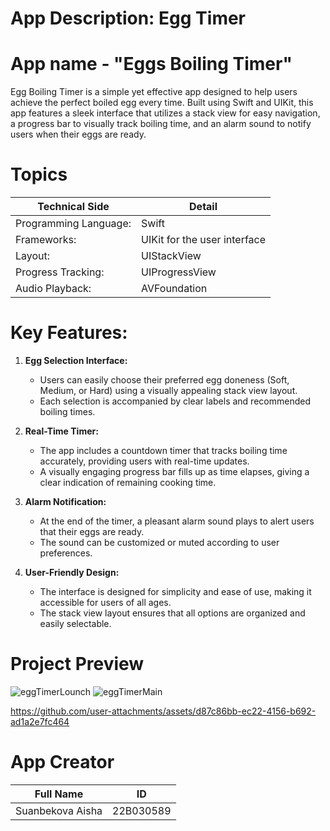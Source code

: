 # App Description: Egg Timer

# App name - "Eggs Boiling Timer"

Egg Boiling Timer is a simple yet effective app designed to help users achieve the perfect boiled egg every time.
Built using Swift and UIKit, this app features a sleek interface that utilizes a stack view for easy navigation,
a progress bar to visually track boiling time, and an alarm sound to notify users when their eggs are ready.

# Topics
| Technical Side                  | Detail                         |
|----------------------------------|--------------------------------|
| Programming Language:            | Swift                          |
| Frameworks:                      | UIKit for the user interface   |
| Layout:                          | UIStackView                    |
| Progress Tracking:               | UIProgressView                 |
| Audio Playback:                  | AVFoundation                   |


# Key Features:
1. **Egg Selection Interface:**
   - Users can easily choose their preferred egg doneness (Soft, Medium, or Hard) using a visually appealing stack view layout.
   - Each selection is accompanied by clear labels and recommended boiling times.

2. **Real-Time Timer:**
   - The app includes a countdown timer that tracks boiling time accurately, providing users with real-time updates.
   - A visually engaging progress bar fills up as time elapses, giving a clear indication of remaining cooking time.

3. **Alarm Notification:**
   - At the end of the timer, a pleasant alarm sound plays to alert users that their eggs are ready.
   - The sound can be customized or muted according to user preferences.

4. **User-Friendly Design:**
   - The interface is designed for simplicity and ease of use, making it accessible for users of all ages.
   - The stack view layout ensures that all options are organized and easily selectable.


# Project Preview

![eggTimerLounch](https://github.com/user-attachments/assets/86384dca-bf8f-41fd-b2ea-2694ba396b07)
![eggTimerMain](https://github.com/user-attachments/assets/260a9df6-37ed-4821-8253-aa462e18f99c)

https://github.com/user-attachments/assets/d87c86bb-ec22-4156-b692-ad1a2e7fc464



# App Creator
| Full Name | ID |
|------------|-------------|
|  Suanbekova Aisha  | 22B030589    |
